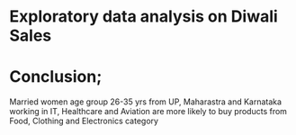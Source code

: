# Exploratory data analysis on Diwali Sales

# Conclusion; 

Married women age group 26-35 yrs from UP, Maharastra and Karnataka working in IT, Healthcare and Aviation are more likely to buy products from Food, Clothing and Electronics category
